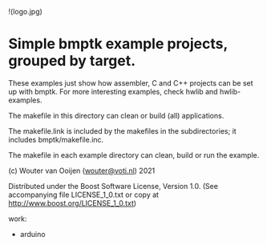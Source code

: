 !(logo.jpg)

# Simple bmptk example projects, grouped by target.

These examples just show how assembler, 
C and C++ projects can be set up with bmptk.
For more interesting examples, 
check hwlib and hwlib-examples.

The makefile in this directory can 
clean or build (all) applications.

The makefile.link is included by the makefiles in 
the subdirectories; it includes bmptk/makefile.inc.

The makefile in each example directory can
clean, build or run the example.
      
(c) Wouter van Ooijen (wouter@voti.nl) 2021

Distributed under the Boost Software License, Version 1.0.
(See accompanying file LICENSE_1_0.txt or copy at 
http://www.boost.org/LICENSE_1_0.txt)     

work:
- arduino
     
      